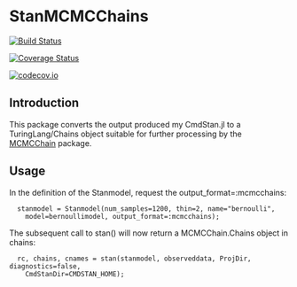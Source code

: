 # StanMCMCChains

[![Build Status](https://travis-ci.org/goedman/StanMCMCChains.jl.svg?branch=master)](https://travis-ci.org/StanJulia/StanMCMCChains.jl)

[![Coverage Status](https://coveralls.io/repos/goedman/StanMCMCChains.jl/badge.svg?branch=master&service=github)](https://coveralls.io/github/StanJulia/StanMCMCChains.jl?branch=master)

[![codecov.io](http://codecov.io/github/goedman/StanMCMCChains.jl/coverage.svg?branch=master)](http://codecov.io/github/StanJulia/StanMCMCChains.jl?branch=master)


## Introduction

This package converts the output produced my CmdStan.jl to a TuringLang/Chains object suitable for further processing by the [MCMCChain](https://github.com/TuringLang/MCMCChain.jl) package.

## Usage

In the definition of the Stanmodel, request the output_format=:mcmcchains:

```
  stanmodel = Stanmodel(num_samples=1200, thin=2, name="bernoulli", 
    model=bernoullimodel, output_format=:mcmcchains);
```

The subsequent call to stan() will now return a MCMCChain.Chains object in chains:

```
  rc, chains, cnames = stan(stanmodel, observeddata, ProjDir, diagnostics=false,
    CmdStanDir=CMDSTAN_HOME);
```

